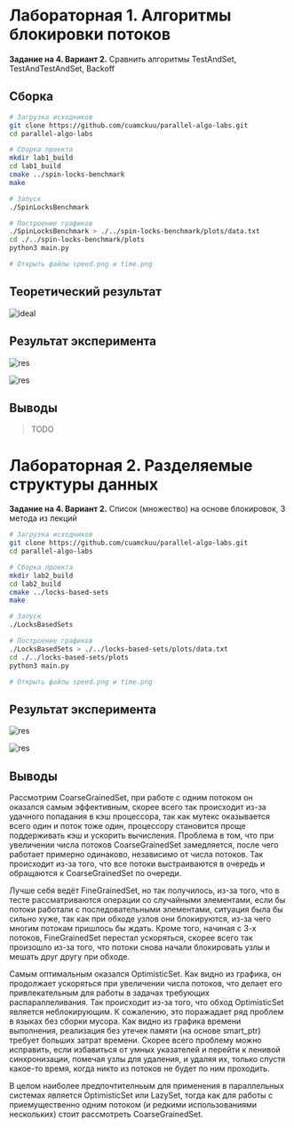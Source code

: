 # Лабораторная 1. Алгоритмы блокировки потоков

**Задание на 4. Вариант 2.** Сравнить алгоритмы TestAndSet, TestAndTestAndSet, Backoff

## Сборка

```bash
# Загрузка исходников
git clone https://github.com/cuamckuu/parallel-algo-labs.git
cd parallel-algo-labs

# Сборка проекта
mkdir lab1_build
cd lab1_build
cmake ../spin-locks-benchmark
make

# Запуск
./SpinLocksBenchmark

# Построение графиков
./SpinLocksBenchmark > ./../spin-locks-benchmark/plots/data.txt
cd ./../spin-locks-benchmark/plots
python3 main.py

# Открыть файлы speed.png и time.png
```

## Теоретический результат

![ideal](./spin-locks-benchmark/plots/ideal_res.png)

## Результат эксперимента

![res](./spin-locks-benchmark/plots/speed.png)

![res](./spin-locks-benchmark/plots/time.png)

## Выводы

> TODO

# Лабораторная 2. Разделяемые структуры данных

**Задание на 4. Вариант 2.** Список (множество) на основе блокировок, 3 метода из лекций

```bash
# Загрузка исходников
git clone https://github.com/cuamckuu/parallel-algo-labs.git
cd parallel-algo-labs

# Сборка проекта
mkdir lab2_build
cd lab2_build
cmake ../locks-based-sets
make

# Запуск
./LocksBasedSets

# Построение графиков
./LocksBasedSets > ./../locks-based-sets/plots/data.txt
cd ./../locks-based-sets/plots
python3 main.py

# Открыть файлы speed.png и time.png
```

## Результат эксперимента

![res](./locks-based-sets/plots/speed.png)

![res](./locks-based-sets/plots/time.png)

## Выводы

Рассмотрим CoarseGrainedSet, при работе с одним потоком он оказался самым эффективным, скорее всего так происходит из-за удачного попадания в кэш процессора, так как мутекс оказывается всего один и поток тоже один, процессору становится проще поддерживать кэш и ускорить вычисления. Проблема в том, что при увеличении числа потоков CoarseGrainedSet замедляется, после чего работает примерно одинаково, независимо от числа потоков. Так происходит из-за того, что все потоки выстраиваются в очередь и обращаются к CoarseGrainedSet по очереди.

Лучше себя ведёт FineGrainedSet, но так получилось, из-за того, что в тесте рассматриваются операции со случайными элементами, если бы потоки работали с последовательными элементами, ситуация была бы сильно хуже, так как при обходе узлов они блокируются, из-за чего многим потокам пришлось бы ждать. Кроме того, начиная с 3-х потоков, FineGrainedSet перестал ускоряться, скорее всего так произошло из-за того, что потоки снова начали блокировать узлы и мешать друг другу при обходе.

Самым оптимальным оказался OptimisticSet. Как видно из графика, он продолжает ускоряться при увеличении числа потоков, что делает его привлекательным для работы в задачах требующих распараллеливания. Так происходит из-за того, что обход OptimisticSet является неблокирующим. К сожалению, это поражадает ряд проблем в языках без сборки мусора. Как видно из графика времени выполнения, реализация без утечек памяти (на основе smart_ptr)  требует больших затрат времени. Скорее всего проблему можно исправить, если избавиться от умных указателей и перейти к ленивой синхронизации, помечая узлы для удаления, и удаляя их, только спустя какое-то время, когда никто из потоков не будет по ним проходить.

В целом наиболее предпочтителньым для применения в параллельных системах является OptimisticSet или LazySet, тогда как для работы с приемущественно одним потоком (и редкими использованиями нескольких) стоит рассмотреть CoarseGrainedSet.

